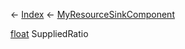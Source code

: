 ← [Index](Api-Index) ← [MyResourceSinkComponent](Sandbox.Game.EntityComponents.MyResourceSinkComponent)

[float](System.Single) SuppliedRatio